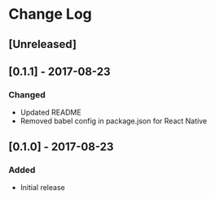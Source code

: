 # Change Log

## [Unreleased]

## [0.1.1] - 2017-08-23
### Changed
- Updated README
- Removed babel config in package.json for React Native

## [0.1.0] - 2017-08-23
### Added
- Initial release
